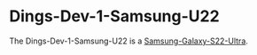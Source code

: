 # Dings-Dev-1-Samsung-U22

The Dings-Dev-1-Samsung-U22 is a [Samsung-Galaxy-S22-Ultra](20000001.md).
